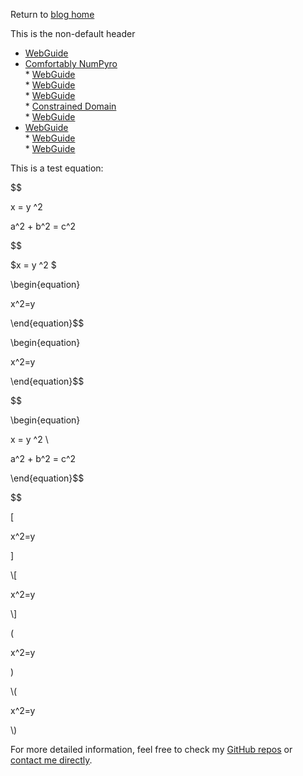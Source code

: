   
  
Return to [blog home](.\bloghome.html)  
  
This is the non-default header  
* [WebGuide](.\01_webguide\./page.html)  
* [Comfortably NumPyro](.\02_numpyro\./blog_numpyrohome.html)  
	  * [WebGuide](.\02_numpyro\01_gettingstarted\./page.html)  
	  * [WebGuide](.\02_numpyro\02_mcmcsamplers\./page.html)  
	  * [WebGuide](.\02_numpyro\03_nestedsampling\./page.html)  
	  * [Constrained Domain](.\02_numpyro\04_constraineddomain\./page.html)  
	  * [WebGuide](.\02_numpyro\05_parallelizing\./page.html)  
* [WebGuide](.\03_stats\./page.html)  
	  * [WebGuide](.\03_stats\01_nestedsampling\./page.html)  
	  * [WebGuide](.\03_stats\02_suspiciousness\./page.html)  
  
  
This is a test equation:
  
  
  
$$
  
x = y ^2  
  
a^2 + b^2 = c^2  
  
$$
  

  
$x = y ^2 $
  

  
\begin{equation}
  
x^2=y
  
\end{equation}$$
  

  
\\begin{equation}
  
x^2=y
  
\\end{equation}$$
  

  
$$
  
\begin{equation}
  
x = y ^2  \\
  
a^2 + b^2 = c^2  
  
\end{equation}$$
  
$$
  

  
\[
  
x^2=y
  
\]
  

  
\\[
  
x^2=y
  
\\]
  

  
\(
  
x^2=y
  
\)
  

  
\\(
  
x^2=y
  
\\)  
  
For more detailed information, feel free to check my [GitHub repos](https://github.com/HughMcDougall/) or [contact me directly](hughmcdougallemail@gmail.com).  
  
